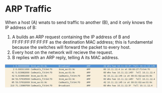 # ARP Traffic

When a host (A) wnats to send traffic to another (B), and it only knows the IP address of B:
1. A builds an ARP request containing the IP address of B and FF:FF:FF:FF:FF:FF as the destination MAC address; this is fundamental because the switches will forward the packet to every host.
2. Every host on the network will recieve the request.
3. B replies with an ARP reply, telling A its MAC address. 

![Alt text](image-9.png)
